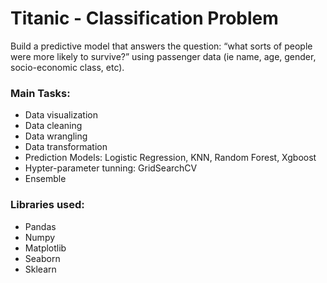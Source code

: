 # Titanic - Classification Problem

Build a predictive model that answers the question: “what sorts of people were more likely to survive?” using passenger data (ie name, age, gender, socio-economic class, etc).

### Main Tasks:
- Data visualization
- Data cleaning
- Data wrangling
- Data transformation
- Prediction Models: Logistic Regression, KNN, Random Forest, Xgboost
- Hypter-parameter tunning: GridSearchCV
- Ensemble

### Libraries used:
- Pandas
- Numpy
- Matplotlib
- Seaborn
- Sklearn

